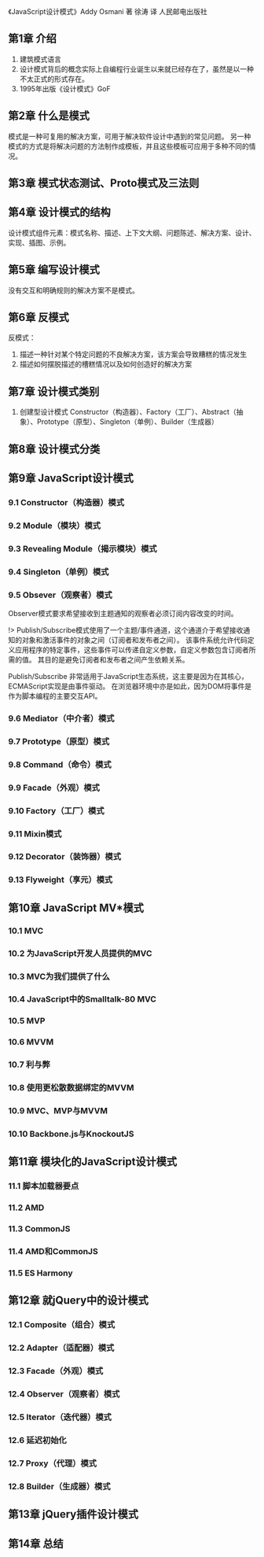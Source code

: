 《JavaScript设计模式》Addy Osmani 著 徐涛 译 人民邮电出版社

## 第1章 介绍
1. 建筑模式语言
2. 设计模式背后的概念实际上自编程行业诞生以来就已经存在了，虽然是以一种不太正式的形式存在。
3. 1995年出版《设计模式》GoF

## 第2章 什么是模式
模式是一种可复用的解决方案，可用于解决软件设计中遇到的常见问题。
另一种模式的方式是将解决问题的方法制作成模板，并且这些模板可应用于多种不同的情况。
## 第3章 模式状态测试、Proto模式及三法则
## 第4章 设计模式的结构
设计模式组件元素：模式名称、描述、上下文大纲、问题陈述、解决方案、设计、实现、插图、示例。
## 第5章 编写设计模式
没有交互和明确规则的解决方案不是模式。
## 第6章 反模式
反模式：
1. 描述一种针对某个特定问题的不良解决方案，该方案会导致糟糕的情况发生
2. 描述如何摆脱描述的槽糕情况以及如何创造好的解决方案

## 第7章 设计模式类别
1. 创建型设计模式
   Constructor（构造器）、Factory（工厂）、Abstract（抽象）、Prototype（原型）、Singleton（单例）、Builder（生成器）

## 第8章 设计模式分类
## 第9章 JavaScript设计模式
### 9.1 Constructor（构造器）模式
### 9.2 Module（模块）模式
### 9.3 Revealing Module（揭示模块）模式
### 9.4 Singleton（单例）模式
### 9.5 Obsever（观察者）模式
Observer模式要求希望接收到主题通知的观察者必须订阅内容改变的时间。

!> Publish/Subscribe模式使用了一个主题/事件通道，这个通道介于希望接收通知的对象和激活事件的对象之间（订阅者和发布者之间）。
该事件系统允许代码定义应用程序的特定事件，这些事件可以传递自定义参数，自定义参数包含订阅者所需的值。
其目的是避免订阅者和发布者之间产生依赖关系。

Publish/Subscribe 非常适用于JavaScript生态系统，这主要是因为在其核心，ECMAScript实现是由事件驱动。
在浏览器环境中亦是如此，因为DOM将事件是作为脚本编程的主要交互API。

### 9.6 Mediator（中介者）模式
### 9.7 Prototype（原型）模式
### 9.8 Command（命令）模式
### 9.9 Facade（外观）模式
### 9.10 Factory（工厂）模式
### 9.11 Mixin模式
### 9.12 Decorator（装饰器）模式
### 9.13 Flyweight（享元）模式

## 第10章 JavaScript MV*模式
### 10.1 MVC
### 10.2 为JavaScript开发人员提供的MVC
### 10.3 MVC为我们提供了什么
### 10.4 JavaScript中的Smalltalk-80 MVC
### 10.5 MVP
### 10.6 MVVM
### 10.7 利与弊
### 10.8 使用更松散数据绑定的MVVM
### 10.9 MVC、MVP与MVVM
### 10.10 Backbone.js与KnockoutJS

## 第11章 模块化的JavaScript设计模式
### 11.1 脚本加载器要点
### 11.2 AMD
### 11.3 CommonJS
### 11.4 AMD和CommonJS
### 11.5 ES Harmony

## 第12章 就jQuery中的设计模式
### 12.1 Composite（组合）模式
### 12.2 Adapter（适配器）模式
### 12.3 Facade（外观）模式
### 12.4 Observer（观察者）模式
### 12.5 Iterator（迭代器）模式
### 12.6 延迟初始化
### 12.7 Proxy（代理）模式
### 12.8 Builder（生成器）模式

## 第13章 jQuery插件设计模式

## 第14章 总结


